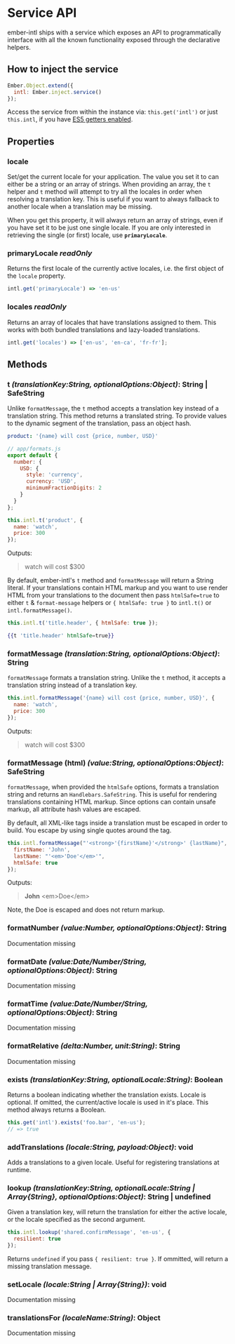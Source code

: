 # Service API

ember-intl ships with a service which exposes an API to programmatically
interface with all the known functionality exposed through the declarative
helpers.

## How to inject the service

```js
Ember.Object.extend({
  intl: Ember.inject.service()
});
```

Access the service from within the instance via: `this.get('intl')` or just `this.intl`, if you have [ES5 getters enabled](https://www.emberjs.com/blog/2018/04/13/ember-3-1-released.html#toc_es5-getters-for-computed-properties-2-of-4).

## Properties

### locale

Set/get the current locale for your application. The value you set it to can either be a string or an array of strings. When providing an array, the `t` helper and `t` method will attempt to try all the locales in order when resolving a translation key. This is useful if you want to always fallback to another locale when a translation may be missing.

When you get this property, it will always return an array of strings, even if you have set it to be just one single locale. If you are only interested in retrieving the single (or first) locale, use **`primaryLocale`**.

### primaryLocale _readOnly_

Returns the first locale of the currently active locales, i.e. the first object of the `locale` property.

```js
intl.get('primaryLocale') => 'en-us'
```

### locales _readOnly_

Returns an array of locales that have translations assigned to them. This works
with both bundled translations and lazy-loaded translations.

```js
intl.get('locales') => ['en-us', 'en-ca', 'fr-fr'];
```

## Methods

### t _(translationKey:String, optionalOptions:Object)_: String | SafeString

Unlike `formatMessage`, the `t` method accepts a translation key instead of a
translation string. This method returns a translated string. To provide
values to the dynamic segment of the translation, pass an object hash.

```yaml
product: '{name} will cost {price, number, USD}'
```

```js
// app/formats.js
export default {
  number: {
    USD: {
      style: 'currency',
      currency: 'USD',
      minimumFractionDigits: 2
    }
  }
};
```

```js
this.intl.t('product', {
  name: 'watch',
  price: 300
});
```

Outputs:

> watch will cost \$300

By default, ember-intl's `t` method and `formatMessage` will return a String literal. If your translations contain HTML markup and you want to use render HTML from your translations to the document then pass `htmlSafe=true` to either `t` & `format-message` helpers or `{ htmlSafe: true }` to `intl.t()` or `intl.formatMessage()`.

```js
this.intl.t('title.header', { htmlSafe: true });
```

```hbs
{{t 'title.header' htmlSafe=true}}
```

### formatMessage _(translation:String, optionalOptions:Object)_: String

`formatMessage` formats a translation string. Unlike the `t` method, it
accepts a translation string instead of a translation key.

```js
this.intl.formatMessage('{name} will cost {price, number, USD}', {
  name: 'watch',
  price: 300
});
```

Outputs:

> watch will cost \$300

### formatMessage (html) _(value:String, optionalOptions:Object)_: SafeString

`formatMessage`, when provided the `htmlSafe` options, formats a translation string and returns an
`Handlebars.SafeString`. This is useful for rendering translations containing
HTML markup. Since options can contain unsafe markup, all attribute hash
values are escaped.

By default, all XML-like tags inside a translation must be escaped in order to build.  You escape
by using single quotes around the tag.

```js
this.intl.formatMessage("'<strong>'{firstName}'</strong>' {lastName}", {
  firstName: 'John',
  lastName: "'<em>'Doe'</em>'",
  htmlSafe: true
});
```

Outputs:

> **John** \<em\>Doe\</em\>

Note, the Doe is escaped and does not return markup.

### formatNumber _(value:Number, optionalOptions:Object)_: String

Documentation missing

### formatDate _(value:Date/Number/String, optionalOptions:Object)_: String

Documentation missing

### formatTime _(value:Date/Number/String, optionalOptions:Object)_: String

Documentation missing

### formatRelative _(delta:Number, unit:String)_: String

Documentation missing

### exists _(translationKey:String, optionalLocale:String)_: Boolean

Returns a boolean indicating whether the translation exists. Locale is
optional. If omitted, the current/active locale is used in it's place.
This method always returns a Boolean.

```js
this.get('intl').exists('foo.bar', 'en-us');
// => true
```

### addTranslations _(locale:String, payload:Object)_: void

Adds a translations to a given locale. Useful for registering translations at runtime.

### lookup _(translationKey:String, optionalLocale:String | Array{String}, optionalOptions:Object)_: String | undefined

Given a translation key, will return the translation for either the active
locale, or the locale specified as the second argument.

```js
this.intl.lookup('shared.confirmMessage', 'en-us', {
  resilient: true
});
```

Returns `undefined` if you pass `{ resilient: true }`. If ommitted, will return a missing translation message.

### setLocale _(locale:String | Array{String})_: void

Documentation missing

### translationsFor _(localeName:String)_: Object

Documentation missing

